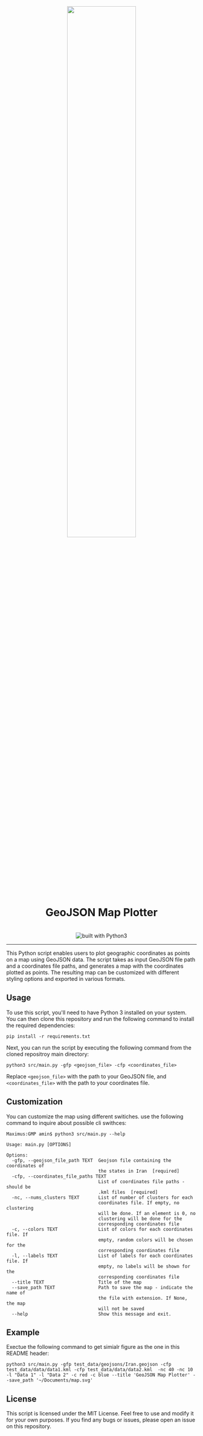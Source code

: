 <div align="center">
<img src="https://user-images.githubusercontent.com/50844047/236647230-57a576a8-72bd-4471-9e3b-5787d4a47f34.png" width=60%>
<br/>
<h1>GeoJSON Map Plotter</h1>
<br/>
<img src="https://img.shields.io/badge/Python-14354C?style=for-the-badge&logo=python&logoColor=white" alt="built with Python3" />

</div>

----------

This Python script enables users to plot geographic coordinates as points on a map using GeoJSON data. The script takes as input GeoJSON file path and a coordinates file paths, and generates a map with the coordinates plotted as points. The resulting map can be customized with different styling options and exported in various formats.

## Usage

To use this script, you'll need to have Python 3 installed on your system. You can then clone this repository and run the following command to install the required dependencies:

```
pip install -r requirements.txt
```

Next, you can run the script by executing the following command from the cloned repositroy main directory:

```
python3 src/main.py -gfp <geojson_file> -cfp <coordinates_file>
```

Replace `<geojson_file>` with the path to your GeoJSON file, and `<coordinates_file>` with the path to your coordinates file.

## Customization

You can customize the map using different switiches. use the following command to inquire about possible cli swithces:

```console
Maximus:GMP amin$ python3 src/main.py --help

Usage: main.py [OPTIONS]

Options:
  -gfp, --geojson_file_path TEXT  Geojson file containing the coordinates of
                                  the states in Iran  [required]
  -cfp, --coordinates_file_paths TEXT
                                  List of coordinates file paths - should be
                                  .kml files  [required]
  -nc, --nums_clusters TEXT       List of number of clusters for each
                                  coordinates file. If empty, no clustering
                                  will be done. If an element is 0, no
                                  clustering will be done for the
                                  corresponding coordinates file
  -c, --colors TEXT               List of colors for each coordinates file. If
                                  empty, random colors will be chosen for the
                                  corresponding coordinates file
  -l, --labels TEXT               List of labels for each coordinates file. If
                                  empty, no labels will be shown for the
                                  corresponding coordinates file
  --title TEXT                    Title of the map
  --save_path TEXT                Path to save the map - indicate the name of
                                  the file with extension. If None, the map
                                  will not be saved
  --help                          Show this message and exit.

```
## Example

Exectue the following command to get simialr figure as the one in this README header:

```
python3 src/main.py -gfp test_data/geojsons/Iran.geojson -cfp test_data/data/data1.kml -cfp test_data/data/data2.kml  -nc 40 -nc 10 -l "Data 1" -l "Data 2" -c red -c blue --title 'GeoJSON Map Plotter' --save_path '~/Documents/map.svg'
```


## License

This script is licensed under the MIT License. Feel free to use and modify it for your own purposes. If you find any bugs or issues, please open an issue on this repository.
